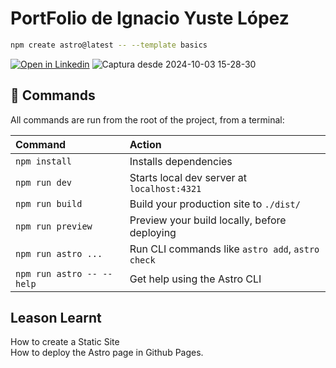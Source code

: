 # PortFolio de Ignacio Yuste López

```sh
npm create astro@latest -- --template basics
```

[![Open in Linkedin](https://img.shields.io/badge/LinkedIn-0077B5?style=for-the-badge&logo=linkedin&logoColor=white)](https://www.linkedin.com/in/nachoyustelopez/)
![Captura desde 2024-10-03 15-28-30](https://github.com/user-attachments/assets/b4079cd4-8167-4816-8cdf-f38a68f6d424)

## 🧞 Commands

All commands are run from the root of the project, from a terminal:

| Command                   | Action                                           |
| :------------------------ | :----------------------------------------------- |
| `npm install`             | Installs dependencies                            |
| `npm run dev`             | Starts local dev server at `localhost:4321`      |
| `npm run build`           | Build your production site to `./dist/`          |
| `npm run preview`         | Preview your build locally, before deploying     |
| `npm run astro ...`       | Run CLI commands like `astro add`, `astro check` |
| `npm run astro -- --help` | Get help using the Astro CLI                     |

## Leason Learnt

How to create a Static Site  
How to deploy the Astro page in Github Pages. 

